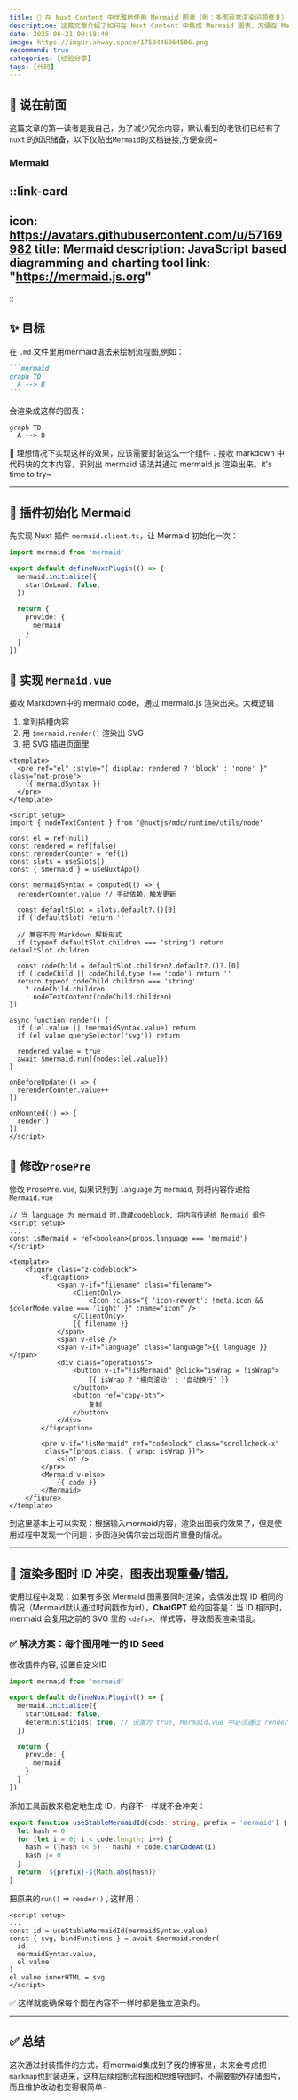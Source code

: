 ```yaml
---
title: 🚀 在 Nuxt Content 中优雅地使用 Mermaid 图表（附：多图异常渲染问题修复）
description: 这篇文章介绍了如何在 Nuxt Content 中集成 Mermaid 图表，方便在 Markdown 文件里直接通过特定的语法直接绘制流程图。
date: 2025-06-21 00:18:40
image: https://imgur.ahway.space/1750446064506.png
recommend: true
categories: [经验分享]
tags: [代码]
---
```


## 🙂 说在前面

这篇文章的第一读者是我自己，为了减少冗余内容，默认看到的老铁们已经有了 `nuxt` 的知识储备，以下仅贴出`Mermaid`的文档链接,方便查阅~

### Mermaid
::link-card
---
icon: https://avatars.githubusercontent.com/u/57169982
title: Mermaid
description: JavaScript based diagramming and charting tool
link: "https://mermaid.js.org"
---
::

## ✨ 目标

在 `.md` 文件里用mermaid语法来绘制流程图,例如：

````md
```mermaid
graph TD
  A --> B
```
````

会渲染成这样的图表：

```mermaid
graph TD
  A --> B
```


🤔 理想情况下实现这样的效果，应该需要封装这么一个组件：接收 markdown 中代码块的文本内容，识别出 mermaid 语法并通过 mermaid.js 渲染出来。it's time to try~

---

## 🧱 插件初始化 Mermaid

先实现 Nuxt 插件 `mermaid.client.ts`，让 Mermaid 初始化一次：

```ts [mermaid.client.ts]
import mermaid from 'mermaid'

export default defineNuxtPlugin(() => {
  mermaid.initialize({
    startOnLoad: false,
  })

  return {
    provide: {
      mermaid
    }
  }
})
```

## 💯 实现 `Mermaid.vue`

接收 Markdown中的 mermaid code，通过 mermaid.js 渲染出来。大概逻辑：

1. 拿到插槽内容
2. 用 `$mermaid.render()` 渲染出 SVG
3. 把 SVG 插进页面里

```vue [Mermaid.vue]
<template>
  <pre ref="el" :style="{ display: rendered ? 'block' : 'none' }" class="not-prose">
    {{ mermaidSyntax }}
  </pre>
</template>

<script setup>
import { nodeTextContent } from '@nuxtjs/mdc/runtime/utils/node'

const el = ref(null)
const rendered = ref(false)
const rerenderCounter = ref(1)
const slots = useSlots()
const { $mermaid } = useNuxtApp()

const mermaidSyntax = computed(() => {
  rerenderCounter.value // 手动依赖，触发更新

  const defaultSlot = slots.default?.()[0]
  if (!defaultSlot) return ''

  // 兼容不同 Markdown 解析形式
  if (typeof defaultSlot.children === 'string') return defaultSlot.children

  const codeChild = defaultSlot.children?.default?.()?.[0]
  if (!codeChild || codeChild.type !== 'code') return ''
  return typeof codeChild.children === 'string'
    ? codeChild.children
    : nodeTextContent(codeChild.children)
})

async function render() {
  if (!el.value || !mermaidSyntax.value) return
  if (el.value.querySelector('svg')) return

  rendered.value = true
  await $mermaid.run({nodes:[el.value]})
}

onBeforeUpdate(() => {
  rerenderCounter.value++
})

onMounted(() => {
  render()
})
</script>
```

## 🧩 修改`ProsePre`

修改 `ProsePre.vue`, 如果识别到 `language` 为 `mermaid`, 则将内容传递给`Mermaid.vue`

```vue [ProsePre.vue]
// 当 language 为 mermaid 时,隐藏codeblock, 将内容传递给 Mermaid 组件
<script setup>
...
const isMermaid = ref<boolean>(props.language === 'mermaid')    
</script>

<template>
    <figure class="z-codeblock">
        <figcaption>
            <span v-if="filename" class="filename">
                <ClientOnly>
                    <Icon :class="{ 'icon-revert': !meta.icon && $colorMode.value === 'light' }" :name="icon" />
                </ClientOnly>
                {{ filename }}
            </span>
            <span v-else />
            <span v-if="language" class="language">{{ language }}</span>
            <div class="operations">
                <button v-if="!isMermaid" @click="isWrap = !isWrap">
                    {{ isWrap ? '横向滚动' : '自动换行' }}
                </button>
                <button ref="copy-btn">
                    复制
                </button>
            </div>
        </figcaption>

        <pre v-if="!isMermaid" ref="codeblock" class="scrollcheck-x"
        :class="[props.class, { wrap: isWrap }]">
            <slot />
        </pre>
        <Mermaid v-else>
            {{ code }}
        </Mermaid>
    </figure>
</template>
```

到这里基本上可以实现：根据输入mermaid内容，渲染出图表的效果了，但是使用过程中发现一个问题：多图渲染偶尔会出现图片重叠的情况。

---

## 🧨 渲染多图时 ID 冲突，图表出现重叠/错乱

使用过程中发现：如果有多张 Mermaid 图需要同时渲染，会偶发出现 ID 相同的情况（Mermaid默认通过时间戳作为id），**ChatGPT** 给的回答是：当 ID 相同时，mermaid 会复用之前的 SVG 里的 `<defs>`、样式等，导致图表渲染错乱。

### ✅ 解决方案：每个图用唯一的 ID Seed


修改插件内容, 设置自定义ID

```ts [mermaid.client.ts]
import mermaid from 'mermaid'

export default defineNuxtPlugin(() => {
  mermaid.initialize({
    startOnLoad: false,
    deterministicIds: true, // 设置为 true, Mermaid.vue 中必须通过 render() 方法来渲染图表, 传入ID
  })

  return {
    provide: {
      mermaid
    }
  }
})
```

添加工具函数来稳定地生成 ID，内容不一样就不会冲突：

```ts
export function useStableMermaidId(code: string, prefix = 'mermaid') {
  let hash = 0
  for (let i = 0; i < code.length; i++) {
    hash = ((hash << 5) - hash) + code.charCodeAt(i)
    hash |= 0
  }
  return `${prefix}-${Math.abs(hash)}`
}
```

把原来的`run()` =>  `render()` , 这样用：

```vue [Mermaid.vue]
<script setup>
...
const id = useStableMermaidId(mermaidSyntax.value)
const { svg, bindFunctions } = await $mermaid.render(
  id,
  mermaidSyntax.value,
  el.value
)
el.value.innerHTML = svg
</script>
```

✅ 这样就能确保每个图在内容不一样时都是独立渲染的。

---

## ✅ 总结

这次通过封装插件的方式，将mermaid集成到了我的博客里，未来会考虑把`markmap`也封装进来，这样后续绘制流程图和思维导图时，不需要额外存储图片，而且维护改动也变得很简单~
